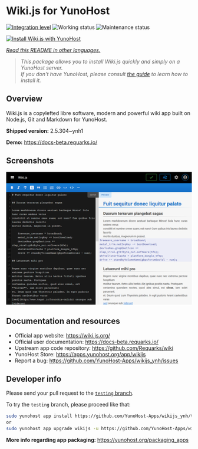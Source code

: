 <!--
N.B.: This README was automatically generated by <https://github.com/YunoHost/apps/tree/master/tools/readme_generator>
It shall NOT be edited by hand.
-->

# Wiki.js for YunoHost

[![Integration level](https://dash.yunohost.org/integration/wikijs.svg)](https://ci-apps.yunohost.org/ci/apps/wikijs/) ![Working status](https://ci-apps.yunohost.org/ci/badges/wikijs.status.svg) ![Maintenance status](https://ci-apps.yunohost.org/ci/badges/wikijs.maintain.svg)

[![Install Wiki.js with YunoHost](https://install-app.yunohost.org/install-with-yunohost.svg)](https://install-app.yunohost.org/?app=wikijs)

*[Read this README in other languages.](./ALL_README.md)*

> *This package allows you to install Wiki.js quickly and simply on a YunoHost server.*  
> *If you don't have YunoHost, please consult [the guide](https://yunohost.org/install) to learn how to install it.*

## Overview

Wiki.js is a copylefted libre software, modern and powerful wiki app built on Node.js, Git and Markdown for YunoHost.


**Shipped version:** 2.5.304~ynh1

**Demo:** <https://docs-beta.requarks.io/>

## Screenshots

![Screenshot of Wiki.js](./doc/screenshots/screenshot1.png)

## Documentation and resources

- Official app website: <https://wiki.js.org/>
- Official user documentation: <https://docs-beta.requarks.io/>
- Upstream app code repository: <https://github.com/Requarks/wiki>
- YunoHost Store: <https://apps.yunohost.org/app/wikijs>
- Report a bug: <https://github.com/YunoHost-Apps/wikijs_ynh/issues>

## Developer info

Please send your pull request to the [`testing` branch](https://github.com/YunoHost-Apps/wikijs_ynh/tree/testing).

To try the `testing` branch, please proceed like that:

```bash
sudo yunohost app install https://github.com/YunoHost-Apps/wikijs_ynh/tree/testing --debug
or
sudo yunohost app upgrade wikijs -u https://github.com/YunoHost-Apps/wikijs_ynh/tree/testing --debug
```

**More info regarding app packaging:** <https://yunohost.org/packaging_apps>
